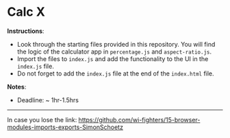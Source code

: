 # Calc X

**Instructions**:
* Look through the starting files provided in this repository. You will find the logic of the calculator app in `percentage.js` and `aspect-ratio.js`. 
* Import the files to `index.js` and add the functionality to the UI in the `index.js` file.
* Do not forget to add the `index.js` file at the end of the `index.html` file.

**Notes**:
* Deadline: ~ 1hr-1.5hrs

-------------------
 In case you lose the link: https://github.com/wi-fighters/15-browser-modules-imports-exports-SimonSchoetz